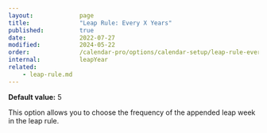 ```yaml
---
layout:             page
title:              "Leap Rule: Every X Years"
published:          true
date:               2022-07-27
modified:           2024-05-22
order:              /calendar-pro/options/calendar-setup/leap-rule-every-x-years
internal:           leapYear
related:
    - leap-rule.md
---
```

**Default value:** 5

This option allows you to choose the frequency of the appended leap week in the leap rule.
